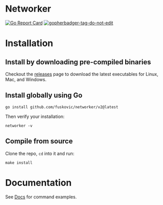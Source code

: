 # Networker

[![Go Report Card](https://goreportcard.com/badge/github.com/fuskovic/networker/v2)](https://goreportcard.com/report/github.com/fuskovic/networker/v2)
<a href='https://github.com/jpoles1/gopherbadger' target='_blank'>![gopherbadger-tag-do-not-edit](https://img.shields.io/badge/Go%20Coverage-56%25-brightgreen.svg?longCache=true&style=flat)</a>

# Installation

## Install by downloading pre-compiled binaries

Checkout the [releases](https://github.com/fuskovic/networker/v2/releases) page to download the latest executables for Linux, Mac, and Windows.

## Install globally using Go

    go install github.com/fuskovic/networker/v2@latest

Then verify your installation:

    networker -v

## Compile from source

Clone the repo, `cd` into it and run:

    make install

# Documentation

See [Docs](https://github.com/fuskovic/networker/blob/master/docs/networker.md) for command examples.
